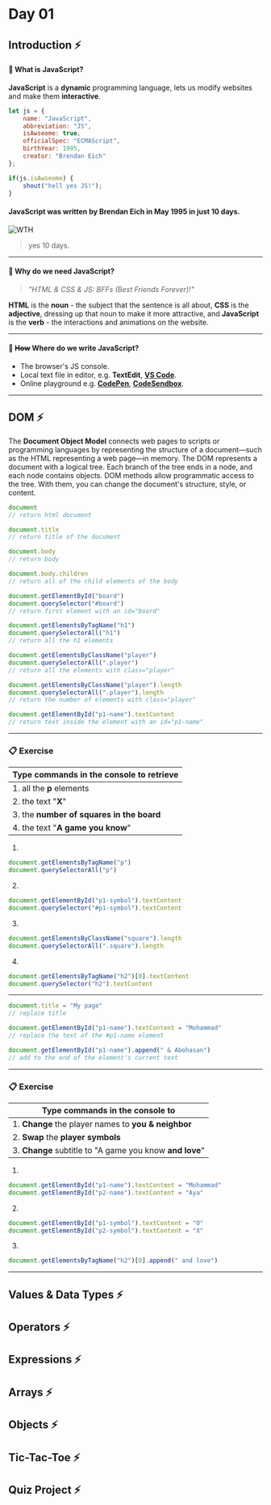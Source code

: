 Day 01
======

## Introduction ⚡

#### 📍 What is JavaScript?
**JavaScript** is a **dynamic** programming language, lets us modify websites and make them **interactive**.

```javascript
let js = {
    name: "JavaScript",
    abbreviation: "JS",
    isAwseome: true,
    officialSpec: "ECMAScript",
    birthYear: 1995,
    creator: "Brendan Eich"
};

if(js.isAwseome) {
    shout("hell yes JS!");
}
```

#### JavaScript was written by **Brendan Eich** in May 1995 in just **10 days**.
![WTH](https://miro.medium.com/v2/resize:fit:640/1*KXWuSh_4SycAyPbkYPmtsg.gif)
> yes 10 days.

----

#### 📍 Why do we need JavaScript?
> _"HTML & CSS & JS: BFFs (Best Friends Forever)!"_

**HTML** is the **noun** - the subject that the sentence is all about, **CSS** is the **adjective**, dressing up that noun to make it more attractive, and **JavaScript** is the **verb** - the interactions and animations on the website.

----

#### 📍 ~~How~~ Where do we write JavaScript?
- The browser's JS console.
- Local text file in editor, e.g. **TextEdit**, [**VS Code**](https://code.visualstudio.com/).
- Online playground e.g. [**CodePen**](https://codepen.io/), [**CodeSendbox**](https://codesandbox.io/).

----

## DOM ⚡
The **Document Object Model** connects web pages to scripts or programming languages by representing the structure of a document—such as the HTML representing a web page—in memory.
The DOM represents a document with a logical tree. Each branch of the tree ends in a node, and each node contains objects. DOM methods allow programmatic access to the tree. With them, you can change the document's structure, style, or content.

```javascript
document
// return html document
```

```javascript
document.title
// return title of the document
```

```javascript
document.body
// return body
```

```javascript
document.body.children
// return all of the child elements of the body
```

```javascript
document.getElementById("board")
document.querySelector("#board")
// return first element with an id="board"
```

```javascript
document.getElementsByTagName("h1")
document.querySelectorAll("h1")
// return all the h1 elements
```

```javascript
document.getElementsByClassName("player")
document.querySelectorAll(".player")
// return all the elements with class="player"
```

```javascript
document.getElementsByClassName("player").length
document.querySelectorAll(".player").length
// return the number of elements with class="player"
```

```javascript
document.getElementById("p1-name").textContent
// return text inside the element with an id="p1-name"
```

---

### 📋 Exercise
| Type commands in the console to retrieve |
| ------------- |
| 1. all the **p** elements |
| 2. the text "**X**" |
| 3. the **number of squares in the board** |
| 4. the text "**A game you know**" |

1.
```javascript
document.getElementsByTagName("p")
document.querySelectorAll("p")
```
2.
```javascript
document.getElementById("p1-symbol").textContent
document.querySelector("#p1-symbol").textContent
```
3.
```javascript
document.getElementsByClassName("square").length
document.querySelectorAll(".square").length
```
4.
```javascript
document.getElementsByTagName("h2")[0].textContent
document.querySelector("h2").textContent
```

---

```javascript
document.title = "My page"
// replace title
```

```javascript
document.getElementById("p1-name").textContent = "Mohammad"
// replace the text of the #p1-name element
```

```javascript
document.getElementById("p1-name").append(" & Abohasan")
// add to the end of the element's current text
```

---

### 📋 Exercise
| Type commands in the console to |
| ------------- |
| 1. **Change** the player names to **you & neighbor** |
| 2. **Swap** the **player symbols** |
| 3. **Change** subtitle to "A game you know **and love**" |

1.
```javascript
document.getElementById("p1-name").textContent = "Mohammad"
document.getElementById("p2-name").textContent = "Aya"
```
2.
```javascript
document.getElementById("p1-symbol").textContent = "O"
document.getElementById("p2-symbol").textContent = "X"
```
3.
```javascript
document.getElementsByTagName("h2")[0].append(" and love")
```

---


## Values & Data Types ⚡
## Operators ⚡
## Expressions ⚡
## Arrays ⚡
## Objects ⚡
## Tic-Tac-Toe ⚡
## Quiz Project ⚡
